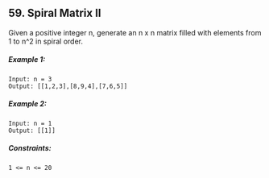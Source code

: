 ## 59. Spiral Matrix II
 
Given a positive integer n, generate an n x n matrix filled with elements from 1 to n^2 in spiral order.

##### Example 1:

    Input: n = 3
    Output: [[1,2,3],[8,9,4],[7,6,5]]

##### Example 2:

    Input: n = 1
    Output: [[1]]

##### Constraints:
    
    1 <= n <= 20